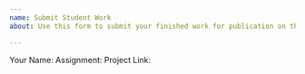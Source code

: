 ```yaml
---
name: Submit Student Work
about: Use this form to submit your finished work for publication on the class webpage.

---
```


Your Name:
Assignment:
Project Link:
